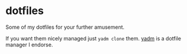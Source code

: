 # dotfiles

Some of my dotfiles for your further amusement.

If you want them nicely managed just `yadm clone` them.
[yadm](https://github.com/TheLocehiliosan/yadm) is a dotfile manager I endorse.

